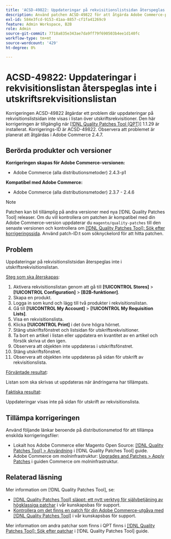 ```yaml
---
title: 'ACSD-49822: Uppdateringar på rekvisitionslistsidan återspeglas inte i utskriftsrekvisitionslistan'
description: Använd patchen ACSD-49822 för att åtgärda Adobe Commerce-problemet där uppdateringarna på rekvisitionslistsidan inte visas i listan över utskriftsrekvisitioner.
exl-id: 584e3fcd-9153-41aa-8857-cf1fa41269c9
feature: Admin Workspace, B2B
role: Admin
source-git-commit: 7718a835e343ae7da9ff79f690503b4ee1d140fc
workflow-type: tm+mt
source-wordcount: '429'
ht-degree: 0%

---
```


# ACSD-49822: Uppdateringar i rekvisitionslistan återspeglas inte i utskriftsrekvisitionslistan

Korrigeringen ACSD-49822 åtgärdar ett problem där uppdateringar på rekvisitionslistsidan inte visas i listan över utskriftsrekvisitioner. Den här korrigeringen är tillgänglig när [[!DNL Quality Patches Tool (QPT)]](/help/announcements/adobe-commerce-announcements/magento-quality-patches-released-new-tool-to-self-serve-quality-patches.md) 1.1.29 är installerat. Korrigerings-ID är ACSD-49822. Observera att problemet är planerat att åtgärdas i Adobe Commerce 2.4.7.

## Berörda produkter och versioner

**Korrigeringen skapas för Adobe Commerce-versionen:**

* Adobe Commerce (alla distributionsmetoder) 2.4.3-p1

**Kompatibel med Adobe Commerce:**

* Adobe Commerce (alla distributionsmetoder) 2.3.7 - 2.4.6

>[!NOTE]
>
>Patchen kan bli tillämplig på andra versioner med nya [!DNL Quality Patches Tool] releaser. Om du vill kontrollera om patchen är kompatibel med din Adobe Commerce-version uppdaterar du `magento/quality-patches` till den senaste versionen och kontrollera om [[!DNL Quality Patches Tool]: Sök efter korrigeringssida](https://experienceleague.adobe.com/tools/commerce-quality-patches/index.html). Använd patch-ID:t som söknyckelord för att hitta patchen.

## Problem

Uppdateringar på rekvisitionslistsidan återspeglas inte i utskriftsrekvisitionslistan.

<u>Steg som ska återskapas</u>:

1. Aktivera rekvisitionslistan genom att gå till **[!UICONTROL Stores]** > **[!UICONTROL Configuration]** > **[B2B-funktioner]**.
1. Skapa en produkt.
1. Logga in som kund och lägg till två produkter i rekvisitionslistan.
1. Gå till **[!UICONTROL My Account]** > **[!UICONTROL My Requisition Lists]**.
1. Visa en rekvisitionslista.
1. Klicka **[!UICONTROL Print]** i det övre högra hörnet.
1. Stäng utskriftsfönstret och listsidan för utskriftsrekvisitioner.
1. Ta bort en artikel i listan eller uppdatera en kvantitet av en artikel och försök skriva ut den igen.
1. Observera att objekten inte uppdateras i utskriftsfönstret.
1. Stäng utskriftsfönstret.
1. Observera att objekten inte uppdateras på sidan för utskrift av rekvisitionslista.

<u>Förväntade resultat</u>:

Listan som ska skrivas ut uppdateras när ändringarna har tillämpats.

<u>Faktiska resultat</u>:

Uppdateringar visas inte på sidan för utskrift av rekvisitionslista.

## Tillämpa korrigeringen

Använd följande länkar beroende på distributionsmetod för att tillämpa enskilda korrigeringsfiler:

* Lokalt hos Adobe Commerce eller Magento Open Source: [[!DNL Quality Patches Tool] > Användning](https://experienceleague.adobe.com/docs/commerce-operations/tools/quality-patches-tool/usage.html) i [!DNL Quality Patches Tool] guide.
* Adobe Commerce om molninfrastruktur: [Upgrades and Patches > Apply Patches](https://experienceleague.adobe.com/docs/commerce-cloud-service/user-guide/develop/upgrade/apply-patches.html) i guiden Commerce om molninfrastruktur.

## Relaterad läsning

Mer information om [!DNL Quality Patches Tool], se:

* [[!DNL Quality Patches Tool] släppt: ett nytt verktyg för självbetjäning av högklassiga patchar](/help/announcements/adobe-commerce-announcements/magento-quality-patches-released-new-tool-to-self-serve-quality-patches.md) i vår kunskapsbas för support.
* [Kontrollera om det finns en patch för din Adobe Commerce-utgåva med [!DNL Quality Patches Tool]](/help/support-tools/patches-available-in-qpt-tool/check-patch-for-magento-issue-with-magento-quality-patches.md) i vår kunskapsbas för support.

Mer information om andra patchar som finns i QPT finns i [[!DNL Quality Patches Tool]: Sök efter patchar](https://experienceleague.adobe.com/tools/commerce-quality-patches/index.html) i [!DNL Quality Patches Tool] guide.
